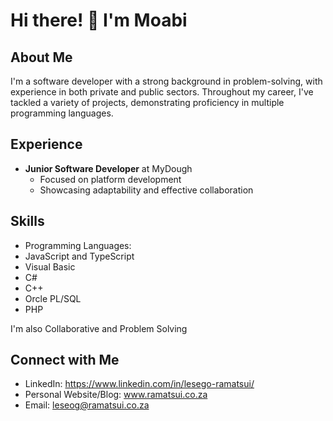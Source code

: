 # Hi there! 👋 I'm Moabi

## About Me
I'm a software developer with a strong background in problem-solving, with experience in both private and public sectors. Throughout my career, I've tackled a variety of projects, demonstrating proficiency in multiple programming languages.

## Experience
- **Junior Software Developer** at MyDough
  - Focused on platform development
  - Showcasing adaptability and effective collaboration

## Skills
- Programming Languages:
- JavaScript and TypeScript
- Visual Basic
- C#
- C++
- Orcle PL/SQL
- PHP
                                           
I'm also Collaborative and Problem Solving

## Connect with Me
- LinkedIn: https://www.linkedin.com/in/lesego-ramatsui/
- Personal Website/Blog: www.ramatsui.co.za
- Email: leseog@ramatsui.co.za
